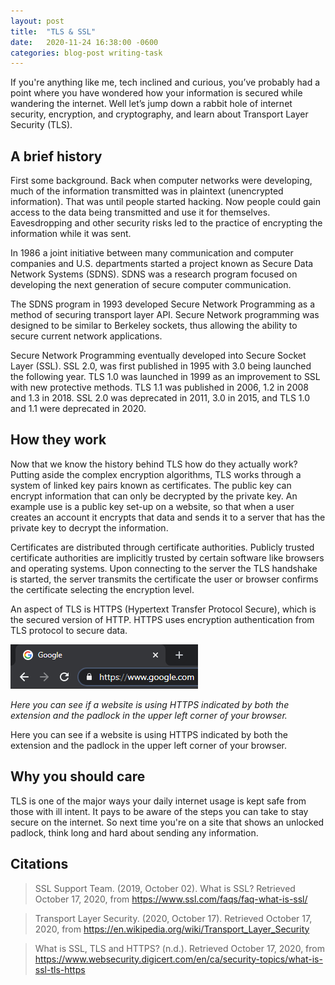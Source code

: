 ```yaml
---
layout: post
title:  "TLS & SSL"
date:   2020-11-24 16:38:00 -0600
categories: blog-post writing-task
---
```


If you're anything like me, tech inclined and curious, you’ve probably had a point where you have wondered how your information is secured while wandering the internet. Well let’s jump down a rabbit hole of internet security, encryption, and cryptography, and learn about Transport Layer Security (TLS).

## A brief history
First some background. Back when computer networks were developing, much of the information transmitted was in plaintext (unencrypted information). That was until people started hacking. Now people could gain access to the data being transmitted and use it for themselves. Eavesdropping and other security risks led to the practice of encrypting the information while it was sent.

In 1986 a joint initiative between many communication and computer companies and U.S. departments started a project known as Secure Data Network Systems (SDNS).  SDNS was a research program focused on developing the next generation of secure computer communication. 

The SDNS program in 1993 developed Secure Network Programming as a method of securing transport layer API. Secure Network programming was designed to be similar to Berkeley sockets, thus allowing the ability to secure current network applications. 

Secure Network Programming eventually developed into Secure Socket Layer (SSL). SSL  2.0, was first published in 1995 with 3.0 being launched the following year. TLS 1.0 was launched in 1999 as an improvement to SSL with new protective methods. TLS 1.1 was published in 2006, 1.2 in 2008 and 1.3 in 2018. SSL 2.0 was deprecated in 2011, 3.0 in 2015, and TLS 1.0 and 1.1 were deprecated in 2020.

## How they work
Now that we know the history behind TLS how do they actually work? Putting aside the complex encryption algorithms, TLS works through a system of linked key pairs known as certificates. The public key can encrypt information that can only be decrypted by the private key. An example use is a public key set-up on a website, so that when a user creates an account it encrypts that data and sends it to a server that has the private key to decrypt the information.

Certificates are distributed through certificate authorities. Publicly trusted certificate authorities are implicitly trusted by certain software like browsers and operating systems. 
Upon connecting to the server the TLS handshake is started, the server transmits the certificate the user or browser confirms the certificate selecting the encryption level.

An aspect of TLS is HTTPS (Hypertext Transfer Protocol Secure), which is the secured version of HTTP. HTTPS uses encryption authentication from TLS protocol to secure data.

![Top-left of search bar](/assets/20-11-24/TLS_HTTPS.png)

*Here you can see if a website is using HTTPS indicated by both the extension and the padlock in the upper left corner of your browser.*

Here you can see if a website is using HTTPS indicated by both the extension and the padlock in the upper left corner of your browser.

## Why you should care
TLS is one of the major ways your daily internet usage is kept safe from those with ill intent. It pays to be aware of the steps you can take to stay secure on the internet. So next time you're on a site that shows an unlocked padlock, think long and hard about sending any information.

## Citations
> SSL Support Team. (2019, October 02). What is SSL? Retrieved October 17, 2020, from https://www.ssl.com/faqs/faq-what-is-ssl/

> Transport Layer Security. (2020, October 17). Retrieved October 17, 2020, from https://en.wikipedia.org/wiki/Transport_Layer_Security

> What is SSL, TLS and HTTPS? (n.d.). Retrieved October 17, 2020, from https://www.websecurity.digicert.com/en/ca/security-topics/what-is-ssl-tls-https